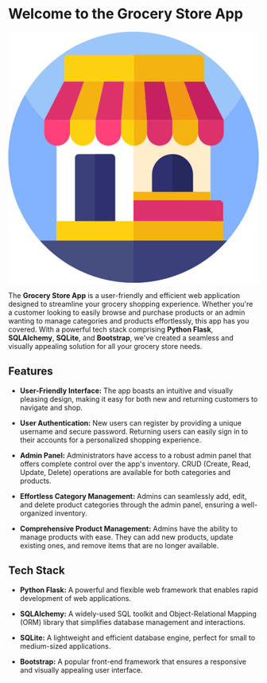 # Welcome to the Grocery Store App

![Grocery Store App](grocery-store.png)

The **Grocery Store App** is a user-friendly and efficient web application designed to streamline your grocery shopping experience. Whether you're a customer looking to easily browse and purchase products or an admin wanting to manage categories and products effortlessly, this app has you covered. With a powerful tech stack comprising **Python Flask**, **SQLAlchemy**, **SQLite**, and **Bootstrap**, we've created a seamless and visually appealing solution for all your grocery store needs.

## Features

- **User-Friendly Interface:** The app boasts an intuitive and visually pleasing design, making it easy for both new and returning customers to navigate and shop.
  
- **User Authentication:** New users can register by providing a unique username and secure password. Returning users can easily sign in to their accounts for a personalized shopping experience.
  
- **Admin Panel:** Administrators have access to a robust admin panel that offers complete control over the app's inventory. CRUD (Create, Read, Update, Delete) operations are available for both categories and products.
  
- **Effortless Category Management:** Admins can seamlessly add, edit, and delete product categories through the admin panel, ensuring a well-organized inventory.
  
- **Comprehensive Product Management:** Admins have the ability to manage products with ease. They can add new products, update existing ones, and remove items that are no longer available.

## Tech Stack

- **Python Flask:** A powerful and flexible web framework that enables rapid development of web applications.
  
- **SQLAlchemy:** A widely-used SQL toolkit and Object-Relational Mapping (ORM) library that simplifies database management and interactions.
  
- **SQLite:** A lightweight and efficient database engine, perfect for small to medium-sized applications.
  
- **Bootstrap:** A popular front-end framework that ensures a responsive and visually appealing user interface.
